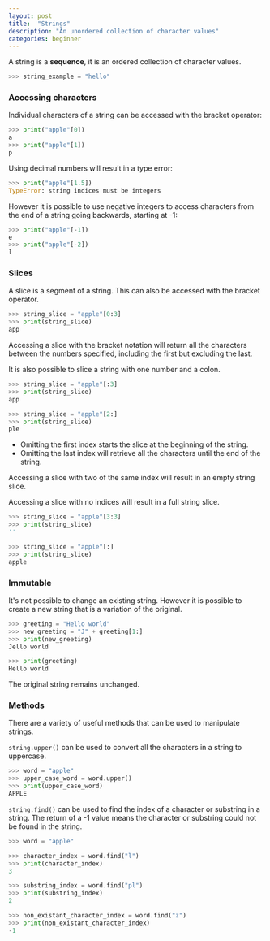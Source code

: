 ```yaml
---
layout: post
title:  "Strings"
description: "An unordered collection of character values"
categories: beginner
---
```


A string is a **sequence**, it is an ordered collection of character values.

``` python
>>> string_example = "hello"
```

### Accessing characters

Individual characters of a string can be accessed with the bracket operator:

``` python
>>> print("apple"[0])
a
>>> print("apple"[1])
p
```

Using decimal numbers will result in a type error:

``` python
>>> print("apple"[1.5])
TypeError: string indices must be integers
```

However it is possible to use negative integers to access characters from the end of a string going backwards, starting at -1:

``` python
>>> print("apple"[-1])
e
>>> print("apple"[-2])
l
```

### Slices

A slice is a segment of a string. This can also be accessed with the bracket operator.

``` python
>>> string_slice = "apple"[0:3]
>>> print(string_slice)
app
```

Accessing a slice with the bracket notation will return all the characters between the numbers specified, including the first but excluding the last.

It is also possible to slice a string with one number and a colon.

``` python
>>> string_slice = "apple"[:3]
>>> print(string_slice)
app

>>> string_slice = "apple"[2:]
>>> print(string_slice)
ple
```

* Omitting the first index starts the slice at the beginning of the string.
* Omitting the last index will retrieve all the characters until the end of the string.

Accessing a slice with two of the same index will result in an empty string slice.

Accessing a slice with no indices will result in a full string slice.

``` python
>>> string_slice = "apple"[3:3]
>>> print(string_slice)
''

>>> string_slice = "apple"[:]
>>> print(string_slice)
apple
```

### Immutable

It's not possible to change an existing string. However it is possible to create a new string that is a variation of the original.

``` python
>>> greeting = "Hello world"
>>> new_greeting = "J" + greeting[1:]
>>> print(new_greeting)
Jello world

>>> print(greeting)
Hello world
```

The original string remains unchanged.

### Methods

There are a variety of useful methods that can be used to manipulate strings.

`string.upper()` can be used to convert all the characters in a string to uppercase.

``` python
>>> word = "apple"
>>> upper_case_word = word.upper()
>>> print(upper_case_word)
APPLE
```

`string.find()` can be used to find the index of a character or substring in a string. The return of a -1 value means the character or substring could not be found in the string.

``` python
>>> word = "apple"

>>> character_index = word.find("l")
>>> print(character_index)
3

>>> substring_index = word.find("pl")
>>> print(substring_index)
2

>>> non_existant_character_index = word.find("z")
>>> print(non_existant_character_index)
-1
```

